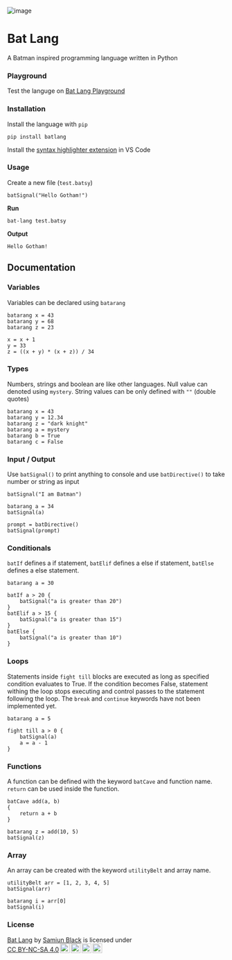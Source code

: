 ![image](https://github.com/samiunblack/bat-lang/assets/76745609/95bb805c-01d0-4d0e-8bb8-1a18ca22fff7)

# Bat Lang
A Batman inspired programming language written in Python


### Playground
Test the languge on [Bat Lang Playground](https://bat-lang.vercel.app/)


### Installation
Install the language with `pip`

```
pip install batlang 
```
Install the [syntax highlighter extension](https://marketplace.visualstudio.com/items?itemName=SamiunBlack.bat-lang-highlighter) in VS Code



### Usage
Create a new file (`test.batsy`)

```
batSignal("Hello Gotham!")
```

**Run**
```
bat-lang test.batsy
```

**Output**
```
Hello Gotham!
```


## Documentation
### Variables

Variables can be declared using `batarang`
```
batarang x = 43
batarang y = 68
batarang z = 23

x = x + 1
y = 33
z = ((x + y) * (x + z)) / 34
```

### Types
Numbers, strings and boolean are like other languages. Null value can denoted using `mystery`. String values can be only defined with `""`  (double quotes)

```
batarang x = 43
batarang y = 12.34
batarang z = "dark knight"
batarang a = mystery
batarang b = True
batarang c = False
```

### Input / Output

Use `batSignal()` to print anything to console and use `batDirective()` to take number or string as input

```
batSignal("I am Batman")

batarang a = 34
batSignal(a)

prompt = batDirective()
batSignal(prompt)
```

### Conditionals
`batIf` defines a if statement, `batElif` defines a else if statement, `batElse` defines a else statement.

```
batarang a = 30

batIf a > 20 {
    batSignal("a is greater than 20")
}
batElif a > 15 {
    batSignal("a is greater than 15")
}
batElse {
    batSignal("a is greater than 10")
}
```

### Loops
Statements inside `fight till` blocks are executed as long as specified condition evaluates to True. If the condition becomes False, statement withing the loop stops executing and control passes to the statement following the loop. The `break` and `continue` keywords have not been implemented yet.

```
batarang a = 5

fight till a > 0 {
    batSignal(a)
    a = a - 1
}
```

### Functions
A function can be defined with the keyword `batCave` and function name. `return` can be used inside the function.

```
batCave add(a, b)
{
    return a + b
}

batarang z = add(10, 5)
batSignal(z)
```

### Array
An array can be created with the keyword `utilityBelt` and array name.

```
utilityBelt arr = [1, 2, 3, 4, 5]
batSignal(arr)

batarang i = arr[0]
batSignal(i)
```

### License
<p xmlns:cc="http://creativecommons.org/ns#" xmlns:dct="http://purl.org/dc/terms/"><a property="dct:title" rel="cc:attributionURL" href="https://github.com/samiunblack/bat-lang">Bat Lang</a> by <a rel="cc:attributionURL dct:creator" property="cc:attributionName" href="https://github.com/samiunblack">Samiun Black</a> is licensed under <a href="http://creativecommons.org/licenses/by-nc-sa/4.0/?ref=chooser-v1" target="_blank" rel="license noopener noreferrer" style="display:inline-block;">CC BY-NC-SA 4.0<img style="height:22px!important;margin-left:3px;vertical-align:text-bottom;" src="https://mirrors.creativecommons.org/presskit/icons/cc.svg?ref=chooser-v1"><img style="height:22px!important;margin-left:3px;vertical-align:text-bottom;" src="https://mirrors.creativecommons.org/presskit/icons/by.svg?ref=chooser-v1"><img style="height:22px!important;margin-left:3px;vertical-align:text-bottom;" src="https://mirrors.creativecommons.org/presskit/icons/nc.svg?ref=chooser-v1"><img style="height:22px!important;margin-left:3px;vertical-align:text-bottom;" src="https://mirrors.creativecommons.org/presskit/icons/sa.svg?ref=chooser-v1"></a></p>

